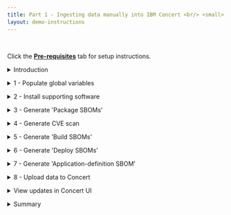 ```yaml
---
title: Part 1 - Ingesting data manually into IBM Concert <br/> <small> <i> Tech Sales enablement </i> </small>
layout: demo-instructions
---
```


<span id="top"></span>

<br/> 

Click the [**Pre-requisites**](pre-requisites) tab for setup instructions.

<details markdown="1">

<summary>Introduction</summary>

In this demo, we’ll show how to ingest data manually into IBM Concert. 

We will walk through the manual process to help understand the details of how Concert works and the different types of data and formats that Concert supports. 

For our demo, we’ll use the Quote of the Day (QotD) application, which consists of 10 microservices. The final result will showcase a populated Concert Arena view with all the underlying components of the application and the prioritized CVEs.

<br/>

</details>

<p/>

<details markdown="1">

<summary>1 - Populate global variables</summary>

We begin by opening the concert-pm-utils repo code we downloaded in the pre-requisites section and open the **global_environment_variables** file. This file contains all the details of the demo QotD application and its environment.

In a real world PoV, customers will always use a pipeline to ingest data. These variables would be populated automatically from the pipeline.

For this demo, we will need to provide all the data in the global variables file. These variables will be used throughout the demo by the Concert toolkit to generate files for Concert.

<inline-notification text="This demo uses Concert Toolkit V1.0.1."></inline-notification>
<inline-notification text="Line numbers may vary as helper scripts get updated."></inline-notification>

<br/>

### Environment variables used in the QotD application

| **Environment variable** | **Description and code snippet** |
| :--- | :--- | :--- |
| **Platform architecture** | Placeholder <br/> <img src="images/1-1.png" width="825" /> |
| **Containerization platform** | Placeholder <br/> <img src="images/1-2.png" width="725" /> |
| **Demo app name** | Placeholder <br/> <img src="images/1-3.png" width="250" /> |
| **Demo app criticality** | Placeholder <br/> <img src="images/1-4.png" width="250" /> |
| **Demo app repository URL** | Placeholder <br/> <img src="images/1-5.png" width="525" /> |
| **Demo app version** | Placeholder <br/> <img src="images/1-6.png" width="225" /> |
| **Demo app component** | Placeholder <br/> <img src="images/1-7.png" width="375" /> |
| **Demo app repo name** | Placeholder <br/> <img src="images/1-8.png" width="375" /> |
| **Demo app source code repo URL** | Placeholder <br/> <img src="images/1-9.png" width="925" /> |
| **Demo app image URL** | Placeholder <br/> <img src="images/1-10.png" width="550" /> |
| **Demo app image tag** | Placeholder <br/> <img src="images/1-11.png" width="350" /> |
| **Demo app repository branch** | Placeholder <br/> <img src="images/1-12.png" width="350" /> |
| **Demo app access points** | Placeholder <br/> <img src="images/1-13.png" width="1200" /> |
| **Build number** <br/><br/> **Inventroy build number** <br/><br/> **Concert URN prefix** | Placeholder <br/> <img src="images/1-14.png" width="325" /> |
| **Kubernetes platform** <br/><br/> **Environment platform** <br/><br/> **Cluster ID** <br/><br/> **Cluster region** <br/><br/> **Cluster name** <br/><br/> **Cluster namespace** <br/><br/> **Kubernetes platform type** <br/><br/> **Kubernetes platform name** <br/><br/> **Cluster environment platform** | Placeholder <br/> <img src="images/1-15.png" width="375" /> |
| **Business name** <br/><br/> **Business unit name** <br/><br/> **Contact email** <br/><br/> **Contact phone** | Placeholder <br/> <img src="images/1-16.png" width="275" /> |
| **Concert ingestion endpoint** <br/><br/> **Concert ingestion instance ID** <br/><br/> **Concert ingestion token** | Placeholder <br/> <img src="images/1-17.png" width="500" /> |
| **Concert ingestion user** <br/><br/> **Concert ingestion password** | Placeholder <br/> <img src="images/1-18.png" width="525" /> |

<!-- <Show source code for install script> -->

**[Go to top](#top)**

<br/><br/>

</details>

<p/>

<details markdown="1">

<summary>2 - Install supporting software</summary>

To install all supporting software, run the **install_supporting_software** shell script. The script will install the IBM Concert toolkit, Grype, Docker and other software needed for this demo.

To run the install_supporting_software.sh shell script, execute the code in a terminal:

<code class="code-block"> ./install_supporting_software.sh </code>

The shell script will install the following: <br/>

| **Software** | **Description** |
| :--- | :--- |
| **IBM Concert toolkit** | Framework required to generate SBOMs and interact with IBM Concert APIs |
| **grype** | Vulnerability scanner for container images and filesystems |
| **Syft** | Tool for generating SBOMs from container images and filesystems |
| **cdxgen** | Tool required to generate CycloneDX SBOMs for various programming languages |
| **Python3** and **pip3** | Essential for running Python scripts and managing Python packages |
| **Homebrew** | Package manager for macOS that simplifies the installation, updating and management of software and libraries |
| **Node.js** | Required to enable the execution of JavaScript code server-side and the development of scalable network applications |
| **nvm** | Enable you to manage multiple versions of Node.js, making it easy to switch between different versions for various projects and development environments |
| **rpm** | Needed for installing certain packages like Syft |
| **Gradle** | Open-source build automation tool that streamlines the building, testing and deployment of software projects with its flexible and powerful capabilities |
| **jq** | Lightweight and flexible command-line JSON processor, essential for parsing, manipulating and transforming JSON data |
| **Bazel** | Powerful build and test tool that automates the process of compiling and testing large codebases efficiently |
| **GitHub CLI** | Tool for managing GitHub repositories from the command line |
| **Docker** | Platform for running and deploying containers and applications |

<img src="images/2-1.png" width="600" />

### Set up system paths

1. Update the system path and configure Git. Homebrew usually adds itself to the PATH automatically. However, if it doesn’t, you can add it manually: <br/><br/> <code class="code-block"> nano ~/.zshrc  # For zsh <br/> # or <br/> nano ~/.bash_profile  # For bash </code>

2. For users running macOS versions prior to Big Sur, you can set the Homebrew installation directory with the following command. Please add this line to your .zshrc or .bash_profile: <br/><br/> <code class="code-block"> export PATH="/usr/local/bin:/usr/local/sbin:$PATH" </code>

3. For users running macOS macOS versions Big Sur and later, the Homebrew installation directory is /opt/homebrew: <br/><br/> <code class="code-block"> export PATH="/opt/homebrew/bin:/opt/homebrew/sbin:$PATH" </code>

4. Homebrew usually handles this automatically, but to ensure Gradle is included in your PATH. For users running macOS versions prior to Big Sur, this can be done by adding the command below to your .zshrc or .bash_profile: <br/><br/> <code class="code-block"> export PATH="/usr/local/opt/gradle/bin:$PATH" </code>

5. For users running macOS versions Big Sur and later, use the command below: <br/><br/> <code class="code-block"> export PATH="/opt/homebrew/opt/gradle/bin:$PATH" </code>

6. Homebrew usually handles this automatically, but to ensure Bazel is included in your PATH. For users running macOS versions prior to Big Sur, this can be done by adding the command below to your .zshrc or .bash_profile: <br/><br/> <code class="code-block"> export PATH="/usr/local/bin:$PATH" </code>

7. For users running macOS versions Big Sur and later, use the command below: <br/><br/> <code class="code-block"> export PATH="/opt/homebrew/bin:$PATH" </code>

8. Apply changes: <br/><br/> <code class="code-block"> source ~/.zshrc  # For zsh <br/> # or <br/> source ~/.bash_profile  # For bash </code>

9. Configure Git: <br/><br/> <code class="code-block"> git config --global user.name "Your Name" <br/> git config --global user.email "your.email@ibm.com" </code>

**[Go to top](#top)**

<br/><br/>

</details>

<p/>

<details markdown="1">

<summary>3 - Generate 'Package SBOMs'</summary>

This slide shows the two variations of SBOMs that IBM Concert ingests.
<br/> <img src="images/sboms.jpeg" width="600" />

On the left, we see that Concert ingests the industry standard CycloneDX SBOM generated by various tools like CycloneDX, Syft and cdxgen. These SBOMs are called Package SBOMs.

On the right, we see that Concert also ingests SBOMs that are specific to Concert. These SBOMs are extenstions of the CycloneDX format and are customized for Concert. These SBOMs are called ‘Concert-defined’ SBOMs.

The first SBOM file is the Package SBOM. This SBOM provides an inventory of what’s in the software packages. Concert ingests two types of package SBOMs, one that scans the the source code and the second that scans the images.

<!-- <show section in script where toolkit image is pulled> -->

We will use the IBM Concert Toolkit (v1.0.1) to generate both types of package SBOMs.

<img src="images/3-1.png" width="800" />

<!-- <show section in script where code scan is called> -->

The code scan command in the Concert toolkit uses **cdxgen** to analyze the codebase, identifying all software packages and dependencies.

<img src="images/3-2.png" width="800" />

<!-- <show section in script where image scan is called> -->

The image scan command in the toolkit uses an open source tool called **Syft** to analyze the packages and operating system details in the containerized image.

In both cases, the toolkit generates a JSON file in standard CycloneDX format.

To execute both tasks we will run the **generate_package_sbom.sh** shell script: <br/><br/> <code class="code-block"> ./generate_package_sbom.sh </code>

The output of this command will be an image-scan SBOM and a code-scan SBOM file for each microservice.

<!-- <show generated package SBOM files on the computer> -->

<img src="images/3-3.png" width="600" />

<img src="images/3-4.png" width="1000" />

**[Go to top](#top)**

<br/><br/>

</details>

<p/>

<details markdown="1">

<summary>4 - Generate CVE scan</summary>

Next, we use an open source tool called **Grype** to conduct a vulnerability scan by analyzing container images. However, customers can use any image scanning tool like Prisma Cloud's Twistlock or Aqua Security's Trivvy.

<inline-notification text="The Concert toolkit does not contain any commands for generating CVE scan files."></inline-notification>

This process is carried out by executing the **generate_cve_csv_file.sh** shell script: <br/><br/> <code class="code-block"> ./generate_cve_csv_file.sh </code>

The output of this command will be a CVE file in CSV format for each microservice image in the application.

<inline-notification text="Concert accepts CSV files in a specific column format. Use the provided template to ensure the output file is generated with the correct CSV headers."></inline-notification>

<!-- <show CVE scans generated on the computer> -->

<img src="images/4-1.png" width="800" />

<img src="images/4-2.png" width="800" />

One CSV scan file should be generated for every microservice image in our QotD application.

**[Go to top](#top)**

<br/><br/>

</details>

<p/>

<details markdown="1">

<summary>5 - Generate 'Build SBOMs'</summary>

IBM concert ingests custom SBOM files called ConcertDef. These are an extension of the CycloneDX format. The three concert-defined SBOMs are called: Build, Deploy, and Application Definition.

Let’s start with the Build SBOM.

We will use the toolkit to generate the build SBOM file, which is a detailed inventory that includes information about the libraries, frameworks, tools, and other dependencies that were used to build the software application.

<!-- <show script where build-sbom command is called> -->

This process is carried out by executing the **generate_build_sbom.sh** shell script: <br/><br/> <code class="code-block"> ./generate_build_sbom.sh </code>

For each microservice image of the target application, a Build SBOM will be generated in the ./toolkit-data directory.
<br/> <img src="images/5-1.png" width="500" />

<!-- <show files in toolkit data directory> -->

<!-- <open one build sbom> -->

For each individual microservice, a Build SBOM provides an inventory of: <br/>
1. Associated images and their versions <br/> <img src="images/5-2.png" width="900" /> <br/><br/>
2. Repositories and their branches <br/> <img src="images/5-3.png" width="600" />

**[Go to top](#top)**

<br/><br/>

</details>

<p/>

<details markdown="1">

<summary>6 - Generate 'Deploy SBOMs'</summary>

The next step involves using the toolkit to generate the deploy SBOM file where the public and private access points are defined. The deploy SBOM focuses on the software as it is actually deployed in a specific environment, including any environment-specific configurations or dependencies.

<!-- <show script where deploy-sbom command is called> -->

This process is carried out by executing the generate_deploy_sbom.sh shell script: <br/><br/> <code class="code-block"> ./generate_deploy_sbom.sh </code>

For each pair of microservice and environment defined for the target application, a deploy SBOM will be generated in the ./toolkit-data directory. 

<!-- <show toolkit-data directory where SBOMs are generated (14)> --> 

involves using the toolkit to generate the Application Definition SBOM file, which is a detailed record of all elements involved in the application, from its core components to external dependencies, configuration settings, and runtime environments.
<br/> <img src="images/6-1.png" width="500" />

For each combination of microservice and environment, a Deploy SBOM provides an inventory of: <br/> 
1. Access points <br/> <img src="images/6-2.png" width="650" /> <br/><br/>
2. External dependencies <br/> <img src="images/6-3.png" width="450" />

**[Go to top](#top)**

<br/><br/>

</details>

<p/>

<details markdown="1">

<summary>7 - Generate 'Application-definition SBOM'</summary>

The last SBOM to be generated is the Application definition SBOM. This SBOM is where the application criticality is defined. As mentioned earlier the application criticality plays a significant role in Concert’s calculation of risk prioritization and recommendations.

<!-- <show script where app-definition command is called> -->

This process is carried out by executing the **generate_app_def.sh** shell script: <br/><br/> <code class="code-block"> ./generate_app_def.sh </code>

Unlike the other SBOMs, the Application-definition SBOM is defined at the application level instead of the microservice level. This enables Concert to have an application-centric view and only one Application-definition SBOM is required for each application, regardless of how many microservices it has.

An Application-definition SBOM will be generated in the ./toolkit-data directory. 
<br/> <img src="images/7-1.png" width="500" />

<!-- <show toolkit-data directory where Application Definition SBOM is generated (1)> -->

An Application-definition SBOM defines the boundaries of an application, including the following underlying elements: <br/> 
1. Microservices <br/> <img src="images/7-2.png" width="650" /> <br/><br/> 
2. Repositories <br/> <img src="images/7-3.png" width="650" /> <br/><br/> 
3. Images <br/> <img src="images/7-4.png" width="650" /> <br/><br/>
4. Environments <br/> <img src="images/7-5.png" width="300" /> <br/><br/> 
5. Access points and their exposure levels <br/> <img src="images/7-6.png" width="500" /> <br/><br/> 
6. Application criticality <br/> <img src="images/7-7.png" width="350" />

**[Go to top](#top)**

<br/><br/>

</details>

<p/>

<details markdown="1">

<summary>8 - Upload data to Concert</summary>

The final step is to upload all the generated data into IBM Concert to make it accessible in the Concert UI. This can be done by executing the **upload_data_concert.sh** shell script. 

<!-- <show script with upload details> -->

This helper script automates the process, allowing multiple Concert-supported files to be uploaded at once, eliminating the need for manual uploads: <br/><br/> <code class="code-block"> ./upload_data_concert.sh </code>

Alternatively, you can manually upload all relevant files from the ./toolkit-data directory to IBM Concert using the user interface, one by one.

<inline-notification text="Once all files are processed, they will be zipped and moved to the ./processed folder."></inline-notification>

<img src="images/8-1.png" width="800" />

**[Go to top](#top)**

<br/><br/>

</details>

<p/>

<details markdown="1">

<summary>View updates in Concert UI</summary>

We can now log in to Concert to view the uploaded data.
<br/> <img src="images/9-1.png" width="800" />
<br/> <img src="images/9-2.png" width="800" />

<!-- <show arena view> -->

<!-- <show dimensions view of vulnerability> -->

**[Go to top](#top)**

<br/><br/>

</details>

<p/>

<details markdown="1">

<summary>Summary</summary>

In this demo, we saw how to ingest data manually into IBM Concert. We learned about the five types of SBOMs and the CVE scan format that can be uploaded to Concert for visualization in the UI.

Click <a href="https://ibm.github.io/platinum-demos/tech-sales-enablement-learning-to-ingest-data-into-ibm-concert-pipeline/pre-requisites" target="_blank" rel="noreferrer">here</a> to continue to **Part 2 - Using a pipeline to automate data ingestion into IBM Concert**.

**[Go to top](#top)**

<br/><br/>

</details>